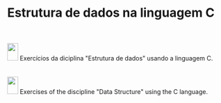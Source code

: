 # Estrutura de dados na linguagem C


<br/>
<br/>

<div>
  <img height="40px" width="25px" src="https://user-images.githubusercontent.com/67797465/147162419-fc3c2d41-41d0-4b4c-9798-e0dc835ecf27.png">
  Exercícios da diciplina "Estrutura de dados" usando a linguagem C.
</div>

<br/>
<br/>

<div>
  <img height="40px" width="25px" src="https://user-images.githubusercontent.com/67797465/147162397-f7261399-8671-4823-a775-aa59f9392295.png">
  Exercises of the discipline "Data Structure" using the C language.
</div>
